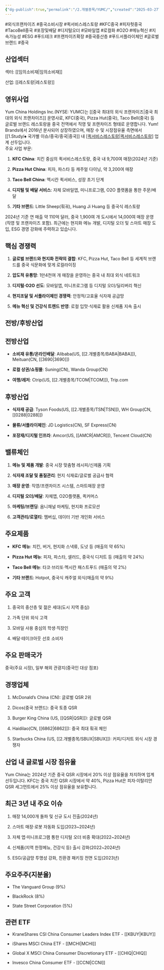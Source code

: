 ```yaml
---
{"dg-publish":true,"permalink":"/2.개별종목/YUMC/","created":"2025-03-27T15:41:42.282+09:00","updated":"2025-07-29T21:37:05.427+09:00"}
---
```


#외식프랜차이즈 #중국소비시장 #퀵서비스레스토랑 #KFC중국 #피자헛중국 #TacoBell중국 #포장및배달 #디지털오더 #모바일앱 #로컬화 #O2O #메뉴혁신 #지속가능성 #ESG #푸드테크 #프랜차이즈확장 #중국중산층 #푸드서플라이체인 #글로벌브랜드 #중국 

## 산업섹터

섹터: [[임의소비재\|임의소비재]]

산업: [[레스토랑\|레스토랑]]

## 영위사업

Yum China Holdings Inc.(NYSE: YUMC)는 [[중국 최대의 외식 프랜차이즈\|중국 최대의 외식 프랜차이즈]] 운영사로, KFC(중국), Pizza Hut(중국), Taco Bell(중국) 등 글로벌 브랜드 레스토랑을 중국 전역에서 직영 및 프랜차이즈 형태로 운영합니다. Yum! Brands에서 2016년 분사되어 상장하였으며, 매장 수 및 시장점유율 측면에서 [[1.Study/♠ 국가별 이슈/중국/중국\|중국]] 내 [[퀵서비스레스토랑\|퀵서비스레스토랑]](QSR) 업계 선두입니다.  
주요 사업 부문:

1. **KFC China**: 치킨 중심의 퀵서비스레스토랑, 중국 내 9,700여 매장(2024년 기준)
    
2. **Pizza Hut China**: 피자, 파스타 등 캐주얼 다이닝, 약 3,200여 매장
    
3. **Taco Bell China**: 멕시칸 퀵서비스, 성장 초기 단계
    
4. **디지털 및 배달 서비스**: 자체 모바일앱, 미니프로그램, O2O 플랫폼을 통한 주문/배달
    
5. **기타 브랜드**: Little Sheep(훠궈), Huang Ji Huang 등 중국식 레스토랑
    

2024년 기준 연 매출 약 110억 달러, 중국 1,900여 개 도시에서 14,000여 매장 운영(직영 및 프랜차이즈 포함). 최근에는 현지화 메뉴 개발, 디지털 오더 및 스마트 매장 도입, ESG 경영 강화에 주력하고 있습니다.

## 핵심 경쟁력

1. **글로벌 브랜드와 현지화 전략의 결합**: KFC, Pizza Hut, Taco Bell 등 세계적 브랜드를 중국 식문화에 맞게 로컬라이징
    
2. **압도적 유통망**: 1만4천여 개 매장을 운영하는 중국 내 최대 외식 네트워크
    
3. **디지털·O2O 선도**: 모바일앱, 미니프로그램 등 디지털 오더/딜리버리 혁신
    
4. **현지조달 및 서플라이체인 경쟁력**: 안정적/고효율 식자재 공급망
    
5. **메뉴 혁신 및 건강식 트렌드 반영**: 로컬 입맛·식재료 활용 신제품 지속 출시
    

## 전방/후방산업

## 전방산업

- **소비재 유통/온라인배달**: Alibaba(US, [[2.개별종목/BABA\|BABA]]), Meituan(CN, [[3690\|3690]])
    
- **로컬 상권/쇼핑몰**: Suning(CN), Wanda Group(CN)
    
- **여행/레저**: Ctrip(US, [[2.개별종목/TCOM\|TCOM]]), Trip.com
    

## 후방산업

- **식자재 공급**: Tyson Foods(US, [[2.개별종목/TSN\|TSN]]), WH Group(CN, [[0288\|0288]])
    
- **물류/서플라이체인**: JD Logistics(CN), SF Express(CN)
    
- **포장재/디지털 인프라**: Amcor(US, [[AMCR\|AMCR]]), Tencent Cloud(CN)
    

## 밸류체인

1. **메뉴 및 제품 개발**: 중국 시장 맞춤형 레시피/신제품 기획
    
2. **식자재 조달 및 품질관리**: 현지 식재료/글로벌 공급사 협력
    
3. **매장 운영**: 직영/프랜차이즈 시스템, 스마트매장 운영
    
4. **디지털 오더/배달**: 자체앱, O2O플랫폼, 퀵커머스
    
5. **마케팅/브랜딩**: 옴니채널 마케팅, 현지화 프로모션
    
6. **고객관리/로열티**: 멤버십, 데이터 기반 개인화 서비스
    

## 주요제품

- **KFC 메뉴**: 치킨, 버거, 현지화 스낵류, 도넛 등 (매출의 약 65%)
    
- **Pizza Hut 메뉴**: 피자, 파스타, 샐러드, 중국식 디저트 등 (매출의 약 24%)
    
- **Taco Bell 메뉴**: 타코·브리또·멕시칸 패스트푸드 (매출의 약 2%)
    
- **기타 브랜드**: Hotpot, 중국식 캐주얼 외식(매출의 약 9%)
    

## 주요 고객

1. 중국의 중산층 및 젊은 세대(도시 지역 중심)
    
2. 가족 단위 외식 고객
    
3. 모바일 사용 중심의 학생·직장인
    
4. 배달·테이크아웃 선호 소비자
    

## 주요 판매국가

중국(주요 시장), 일부 해외 관광지(중국인 대상 점포)

## 경쟁업체

1. McDonald’s China (CN): 글로벌 QSR 2위
    
2. Dicos(중국 브랜드): 중국 토종 QSR
    
3. Burger King China (US, [[QSR\|QSR]]): 글로벌 QSR
    
4. Haidilao(CN, [[6862\|6862]]): 중국 최대 훠궈 체인
    
5. Starbucks China (US, [[2.개별종목/SBUX\|SBUX]]): 커피/디저트 외식 시장 경쟁자
    

## 산업 내 글로벌 시장 점유율

Yum China는 2024년 기준 중국 QSR 시장에서 20% 이상 점유율을 차지하며 업계 선두입니다. KFC는 중국 치킨 QSR 시장에서 약 40%, Pizza Hut은 피자·이탈리안 QSR 세그먼트에서 25% 이상 점유율을 보유합니다.

## 최근 3년 내 주요 이슈

1. 매장 14,000개 돌파 및 신규 도시 진출(2024년)
    
2. 스마트 매장·로봇 자동화 도입(2023~2024년)
    
3. 자체 앱·미니프로그램 통한 디지털 오더 비중 확대(2022~2024년)
    
4. 신제품(지역 한정메뉴, 건강식 등) 출시 강화(2022~2024년)
    
5. ESG/공급망 투명성 강화, 친환경 패키징 전면 도입(2023년)
    

## 주요주주(지분율)

- The Vanguard Group (9%)
    
- BlackRock (8%)
    
- State Street Corporation (5%)
    

## 관련 ETF

- KraneShares CSI China Consumer Leaders Index ETF - [[KBUY\|KBUY]]
    
- iShares MSCI China ETF - [[MCHI\|MCHI]]
    
- Global X MSCI China Consumer Discretionary ETF - [[CHIQ\|CHIQ]]
    
- Invesco China Consumer ETF - [[CCNI\|CCNI]]